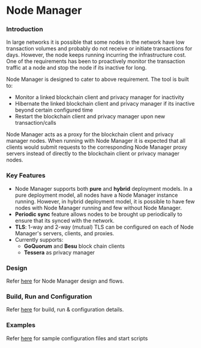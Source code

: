 # Node Manager

### Introduction
In large networks it is possible that some nodes in the network have low transaction volumes and probably do not receive or initiate transactions for days. However, the node keeps running incurring the infrastructure cost. One of the requirements has been to proactively monitor the transaction traffic at a node and stop the node if its inactive for long.

Node Manager is designed to cater to above requirement. The tool is built to:

* Monitor a linked blockchain client and privacy manager for inactivity
* Hibernate the linked blockchain client and privacy manager if its inactive beyond certain configured time
* Restart the blockchain client and privacy manager upon new transaction/calls 

Node Manager acts as a proxy for the blockchain client and privacy manager nodes. When running with Node Manager it is expected that all clients would submit requests to the corresponding Node Manager proxy servers instead of directly to the blockchain client or privacy manager nodes.

### Key Features

- Node Manager supports both **pure** and **hybrid** deployment models. In a pure deployment model, all nodes have a Node Manager instance running. However, in hybrid deployment model, it is possible to have few nodes with Node Manager running and few without Node Manager.  
- **Periodic sync** feature allows nodes to be brought up periodically to ensure that its synced with the network. 
- **TLS**: 1-way and 2-way (mutual) TLS can be configured on each of Node Manager's servers, clients, and proxies.  
- Currently supports: 
    - **GoQuorum** and **Besu** block chain clients
    - **Tessera** as privacy manager

### Design
Refer [here](docs/Design.md) for Node Manager design and flows.

### Build, Run and Configuration
Refer [here](docs/CONFIG.md) for build, run & configuration details.

### Examples
Refer [here](examples/README.md) for sample configuration files and start scripts


